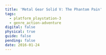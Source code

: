 ```yaml
---
title: 'Metal Gear Solid V: The Phantom Pain'
tags:
  - platform_playstation-3
  - genre_action-adventure
digital: false
physical: true
guide: false
pending: false
date: 2016-01-24
---
```

